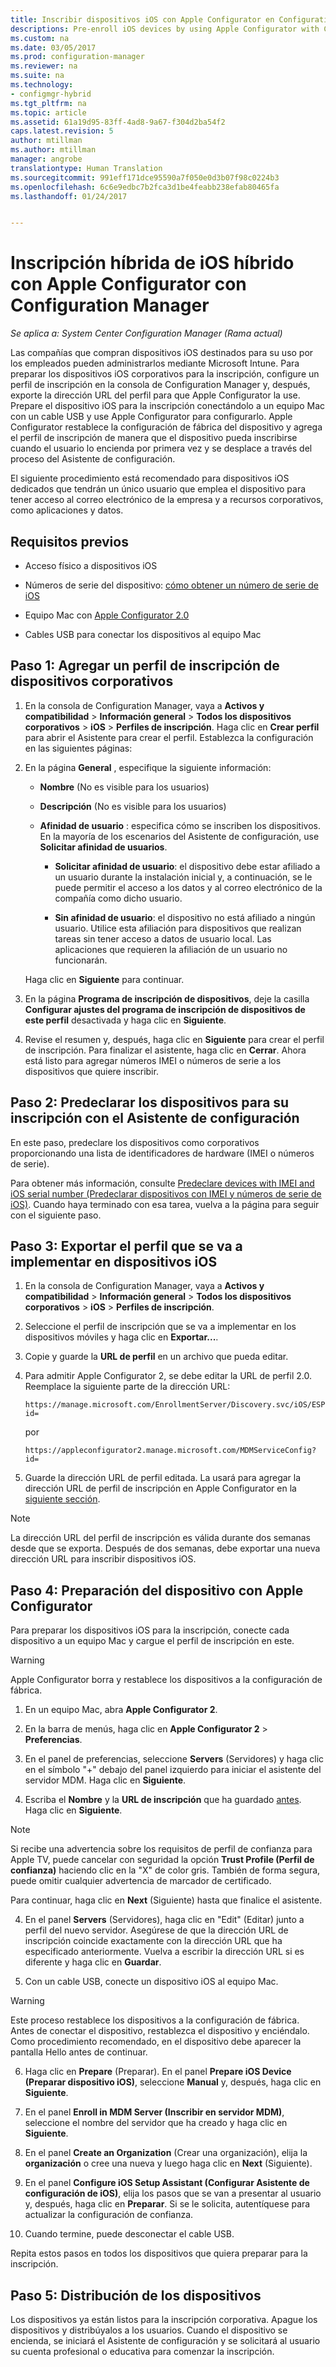```yaml
---
title: Inscribir dispositivos iOS con Apple Configurator en Configuration Manager | Microsoft Docs
descriptions: Pre-enroll iOS devices by using Apple Configurator with Configuration Manager.
ms.custom: na
ms.date: 03/05/2017
ms.prod: configuration-manager
ms.reviewer: na
ms.suite: na
ms.technology:
- configmgr-hybrid
ms.tgt_pltfrm: na
ms.topic: article
ms.assetid: 61a19d95-83ff-4ad8-9a67-f304d2ba54f2
caps.latest.revision: 5
author: mtillman
ms.author: mtillman
manager: angrobe
translationtype: Human Translation
ms.sourcegitcommit: 991eff171dce95590a7f050e0d3b07f98c0224b3
ms.openlocfilehash: 6c6e9edbc7b2fca3d1be4feabb238efab80465fa
ms.lasthandoff: 01/24/2017


---
```

# <a name="ios-hybrid-enrollment-using-apple-configurator-with-configuration-manager"></a>Inscripción híbrida de iOS híbrido con Apple Configurator con Configuration Manager

*Se aplica a: System Center Configuration Manager (Rama actual)*

Las compañías que compran dispositivos iOS destinados para su uso por los empleados pueden administrarlos mediante Microsoft Intune. Para preparar los dispositivos iOS corporativos para la inscripción, configure un perfil de inscripción en la consola de Configuration Manager y, después, exporte la dirección URL del perfil para que Apple Configurator la use. Prepare el dispositivo iOS para la inscripción conectándolo a un equipo Mac con un cable USB y use Apple Configurator para configurarlo. Apple Configurator restablece la configuración de fábrica del dispositivo y agrega el perfil de inscripción de manera que el dispositivo pueda inscribirse cuando el usuario lo encienda por primera vez y se desplace a través del proceso del Asistente de configuración.

El siguiente procedimiento está recomendado para dispositivos iOS dedicados que tendrán un único usuario que emplea el dispositivo para tener acceso al correo electrónico de la empresa y a recursos corporativos, como aplicaciones y datos.  

## <a name="prerequisites"></a>Requisitos previos  

-   Acceso físico a dispositivos iOS  

-   Números de serie del dispositivo: [cómo obtener un número de serie de iOS](https://support.apple.com/en-us/HT204308)  

-   Equipo Mac con [Apple Configurator 2.0](http://go.microsoft.com/fwlink/?LinkId=518017)  

-   Cables USB para conectar los dispositivos al equipo Mac  

## <a name="step-1-add-a-corporate-owned-device-enrollment-profile"></a>Paso 1: Agregar un perfil de inscripción de dispositivos corporativos

1.  En la consola de Configuration Manager, vaya a **Activos y compatibilidad** > **Información general** > **Todos los dispositivos corporativos** > **iOS** > **Perfiles de inscripción**. Haga clic en **Crear perfil** para abrir el Asistente para crear el perfil. Establezca la configuración en las siguientes páginas:  

2.  En la página **General** , especifique la siguiente información:  

    -   **Nombre** (No es visible para los usuarios)  

    -   **Descripción** (No es visible para los usuarios)  

    -   **Afinidad de usuario** : especifica cómo se inscriben los dispositivos. En la mayoría de los escenarios del Asistente de configuración, use **Solicitar afinidad de usuarios**.  

        -   **Solicitar afinidad de usuario**: el dispositivo debe estar afiliado a un usuario durante la instalación inicial y, a continuación, se le puede permitir el acceso a los datos y al correo electrónico de la compañía como dicho usuario.  

        -   **Sin afinidad de usuario**: el dispositivo no está afiliado a ningún usuario. Utilice esta afiliación para dispositivos que realizan tareas sin tener acceso a datos de usuario local. Las aplicaciones que requieren la afiliación de un usuario no funcionarán.

    Haga clic en **Siguiente** para continuar.  

3.  En la página **Programa de inscripción de dispositivos**, deje la casilla **Configurar ajustes del programa de inscripción de dispositivos de este perfil** desactivada y haga clic en **Siguiente**.  

4.  Revise el resumen y, después, haga clic en **Siguiente** para crear el perfil de inscripción. Para finalizar el asistente, haga clic en **Cerrar**. Ahora está listo para agregar números IMEI o números de serie a los dispositivos que quiere inscribir.  

## <a name="step-2-predeclare-devices-to-enroll-with-setup-assistant"></a>Paso 2: Predeclarar los dispositivos para su inscripción con el Asistente de configuración

En este paso, predeclare los dispositivos como corporativos proporcionando una lista de identificadores de hardware (IMEI o números de serie).

Para obtener más información, consulte [Predeclare devices with IMEI and iOS serial number (Predeclarar dispositivos con IMEI y números de serie de iOS)](predeclare-devices-with-hardware-id.md). Cuando haya terminado con esa tarea, vuelva a la página para seguir con el siguiente paso.

## <a name="step-3-export-the-profile-to-deploy-to-ios-devices"></a>Paso 3: Exportar el perfil que se va a implementar en dispositivos iOS

1.  En la consola de Configuration Manager, vaya a **Activos y compatibilidad** > **Información general** > **Todos los dispositivos corporativos** > **iOS** > **Perfiles de inscripción**.

2.  Seleccione el perfil de inscripción que se va a implementar en los dispositivos móviles y haga clic en **Exportar...**.

3.  Copie y guarde la **URL de perfil** en un archivo que pueda editar.   

4.  Para admitir Apple Configurator 2, se debe editar la URL de perfil 2.0. Reemplace la siguiente parte de la dirección URL:  

    ```  
    https://manage.microsoft.com/EnrollmentServer/Discovery.svc/iOS/ESProxy?id=  

    ```  

     por  

    ```  
    https://appleconfigurator2.manage.microsoft.com/MDMServiceConfig?id=  

    ```

5.  Guarde la dirección URL de perfil editada. La usará para agregar la dirección URL de perfil de inscripción en Apple Configurator en la [siguiente sección](#step-4-prepare-the-device-with-apple-configurator).  

> [!NOTE]
> La dirección URL del perfil de inscripción es válida durante dos semanas desde que se exporta. Después de dos semanas, debe exportar una nueva dirección URL para inscribir dispositivos iOS.

## <a name="step-4-prepare-the-device-with-apple-configurator"></a>Paso 4: Preparación del dispositivo con Apple Configurator

Para preparar los dispositivos iOS para la inscripción, conecte cada dispositivo a un equipo Mac y cargue el perfil de inscripción en este.  

> [!WARNING]  
>  Apple Configurator borra y restablece los dispositivos a la configuración de fábrica.  

1.  En un equipo Mac, abra **Apple Configurator 2**.  

2.  En la barra de menús, haga clic en **Apple Configurator 2** > **Preferencias**.  

2.  En el panel de preferencias, seleccione **Servers** (Servidores) y haga clic en el símbolo "+" debajo del panel izquierdo para iniciar el asistente del servidor MDM. Haga clic en **Siguiente**.  

3.  Escriba el **Nombre** y la **URL de inscripción** que ha guardado [antes](#step-3-export-the-profile-to-deploy-to-ios-devices). Haga clic en **Siguiente**.  

   > [!NOTE]
   > Si recibe una advertencia sobre los requisitos de perfil de confianza para Apple TV, puede cancelar con seguridad la opción **Trust Profile (Perfil de confianza)** haciendo clic en la "X" de color gris. También de forma segura, puede omitir cualquier advertencia de marcador de certificado.

   Para continuar, haga clic en **Next** (Siguiente) hasta que finalice el asistente.  

4.  En el panel **Servers** (Servidores), haga clic en "Edit" (Editar) junto a perfil del nuevo servidor. Asegúrese de que la dirección URL de inscripción coincide exactamente con la dirección URL que ha especificado anteriormente. Vuelva a escribir la dirección URL si es diferente y haga clic en **Guardar**.  

5.  Con un cable USB, conecte un dispositivo iOS al equipo Mac.  

  > [!WARNING]  
  >  Este proceso restablece los dispositivos a la configuración de fábrica. Antes de conectar el dispositivo, restablezca el dispositivo y enciéndalo. Como procedimiento recomendado, en el dispositivo debe aparecer la pantalla Hello antes de continuar.  

6.  Haga clic en **Prepare** (Preparar). En el panel **Prepare iOS Device (Preparar dispositivo iOS)**, seleccione **Manual** y, después, haga clic en **Siguiente**.  

7.  En el panel **Enroll in MDM Server (Inscribir en servidor MDM)**, seleccione el nombre del servidor que ha creado y haga clic en **Siguiente**.  

9. En el panel **Create an Organization** (Crear una organización), elija la **organización** o cree una nueva y luego haga clic en **Next** (Siguiente).  

10. En el panel **Configure iOS Setup Assistant (Configurar Asistente de configuración de iOS)**, elija los pasos que se van a presentar al usuario y, después, haga clic en **Preparar**. Si se le solicita, autentíquese para actualizar la configuración de confianza.  

11. Cuando termine, puede desconectar el cable USB.  

Repita estos pasos en todos los dispositivos que quiera preparar para la inscripción.

## <a name="step-5-distribute-devices"></a>Paso 5: Distribución de los dispositivos

Los dispositivos ya están listos para la inscripción corporativa. Apague los dispositivos y distribúyalos a los usuarios. Cuando el dispositivo se encienda, se iniciará el Asistente de configuración y se solicitará al usuario su cuenta profesional o educativa para comenzar la inscripción.

